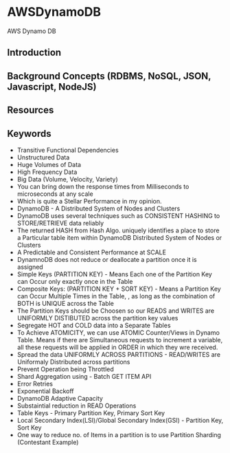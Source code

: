 # AWSDynamoDB

AWS Dynamo DB

## Introduction

## Background Concepts (RDBMS, NoSQL, JSON, Javascript, NodeJS)

## Resources

## Keywords

- Transitive Functional Dependencies
- Unstructured Data
- Huge Volumes of Data
- High Frequency Data
- Big Data (Volume, Velocity, Variety)
- You can bring down the response times from Milliseconds to microseconds at any scale
- Which is quite a Stellar Performance in my opinion.
- DynamoDB - A Distributed System of Nodes and Clusters
- DynamoDB uses several techniques such as CONSISTENT HASHING to STORE/RETRIEVE data reliably
- The returned HASH from Hash Algo. uniquely identifies a place to store a Particular table item within DynamoDB Distributed System of Nodes or Clusters
- A Predictable and Consistent Performance at SCALE
- DynamnoDB does not reduce or deallocate a partition once it is assigned
- Simple Keys (PARTITION KEY) - Means Each one of the Partition Key can Occur only exactly once in the Table
- Composite Keys: (PARTITION KEY + SORT KEY) - Means a Partition Key can Occur Multiple Times in the Table, , as long as the combination of BOTH is UNIQUE across the Table
- The Partition Keys should be Choosen so our READS and WRITES are UNIFORMLY DISTIBUTED across the partition key values
- Segregate HOT and COLD data into a Separate Tables
- To Achieve ATOMICITY, we can use ATOMIC Counter/Views in Dynamo Table. Means if there are Simultaneous requests to increment a variable, all these requests will be applied in ORDER in which they wre received.
- Spread the data UNIFORMLY ACROSS PARTITIONS - READ/WRITES are Uniformaly Distributed across partitions
- Prevent Operation being Throttled
- Shard Aggregation using - Batch GET ITEM API
- Error Retries
- Exponential Backoff
- DynamoDB Adaptive Capacity
- Substaintial reduction in READ Operations
- Table Keys - Primary Partition Key, Primary Sort Key
- Local Secondary Index(LSI)/Global Secondary Index(GSI) - Partition Key, Sort Key
- One way to reduce no. of Items in a partition is to use Partition Sharding (Contestant Example)
